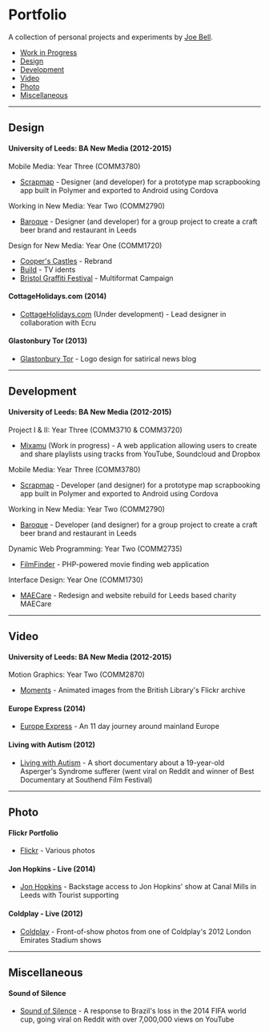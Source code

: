 Portfolio
===================

A collection of personal projects and experiments by [Joe Bell](http://joebell.co.uk).

 - [Work in Progress](#wip)
 - [Design](#design)
 - [Development](#dev)
 - [Video](#video)
 - [Photo](#photo)
 - [Miscellaneous](#misc)

----------


<a name="design"></a>Design
-------------

#### University of Leeds: BA New Media (2012-2015)

Mobile Media: Year Three (COMM3780)
- [Scrapmap](https://www.youtube.com/watch?v=NkG9rHnjIco) - Designer (and developer) for a prototype map scrapbooking app built in Polymer and exported to Android using Cordova

Working in New Media: Year Two (COMM2790)
- [Baroque](http://cs12j2b.icsnewmedia.net/baroque/) - Designer (and developer) for a group project to create a craft beer brand and restaurant in Leeds 

Design for New Media: Year One (COMM1720)
 - [Cooper's Castles](http://joebell.co.uk/doc/COMM1720-Joe%20Bell-cs12j2b-Style%20Guide.pdf) - Rebrand
 - [Build](http://joebell.co.uk/doc/COMM1720-Joe%20Bell-cs12j2b-Style%20Guide.pdf) - TV idents
 - [Bristol Graffiti Festival](http://joebell.co.uk/doc/COMM1720-Joe%20Bell-cs12j2b-Style%20Guide.pdf) - Multiformat Campaign

#### CottageHolidays.com (2014)
 - [CottageHolidays.com](http://html.p.webdevs.com/cottages/) (Under development) - Lead designer in collaboration with Ecru

#### Glastonbury Tor (2013)
 - [Glastonbury Tor](http://www.glastonburytor.co.uk/) - Logo design for satirical news blog

----------


<a name="dev">Development
-------------

#### University of Leeds: BA New Media (2012-2015)

Project I & II: Year Three (COMM3710 & COMM3720)
- [Mixamu](http://joebell.co.uk/uni/blog/) (Work in progress) - A web application allowing users to create and share playlists using tracks from YouTube, Soundcloud and Dropbox

Mobile Media: Year Three (COMM3780)
- [Scrapmap](https://www.youtube.com/watch?v=NkG9rHnjIco) - Developer (and designer) for a prototype map scrapbooking app built in Polymer and exported to Android using Cordova

Working in New Media: Year Two (COMM2790)
- [Baroque](http://cs12j2b.icsnewmedia.net/baroque/) - Developer (and designer) for a group project to create a craft beer brand and restaurant in Leeds

Dynamic Web Programming: Year Two (COMM2735)
- [FilmFinder](http://cs12j2b.icsnewmedia.net/year2/comm2735/filmfinder/welcome.php) - PHP-powered movie finding web application

Interface Design: Year One (COMM1730)
- [MAECare](http://leedsnewmedia.net/showcase/1730/maec_jb/) - Redesign and website rebuild for Leeds based charity MAECare

----------


<a name="video">Video
-------------

#### University of Leeds: BA New Media (2012-2015)

Motion Graphics: Year Two (COMM2870)
- [Moments](https://www.youtube.com/watch?v=uiS1cx38rKk) - Animated images from the British Library's Flickr archive

#### Europe Express (2014)
- [Europe Express](https://vimeo.com/102052151) - An 11 day journey around mainland Europe

#### Living with Autism (2012)
- [Living with Autism](https://vimeo.com/34796278) - A short documentary about a 19-year-old Asperger's Syndrome sufferer (went viral on Reddit and winner of Best Documentary at Southend Film Festival) 

----------


<a name="photo">Photo
-------------

#### Flickr Portfolio
- [Flickr](https://www.flickr.com/photos/joebell_/sets/72157644512849860/) - Various photos

#### Jon Hopkins - Live (2014)
- [Jon Hopkins](https://www.flickr.com/photos/joebell_/sets/72157642018119755/) - Backstage access to Jon Hopkins' show at Canal Mills in Leeds with Tourist supporting

#### Coldplay - Live (2012)
- [Coldplay](https://www.flickr.com/photos/joebell_/14119531090/in/set-72157644512849860) - Front-of-show photos from one of Coldplay's 2012 London Emirates Stadium shows

----------


<a name="misc">Miscellaneous
-------------

#### Sound of Silence
- [Sound of Silence](https://www.youtube.com/watch?v=IBBu7SZJxJ0) - A response to Brazil's loss in the 2014 FIFA world cup, going viral on Reddit with over 7,000,000 views on YouTube

